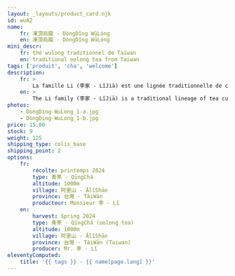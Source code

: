 ```yaml
---
layout: _layouts/product_card.njk
id: wuA2
name:
    fr: 凍頂烏龍 - DòngDǐng WūLóng
    en: 凍頂烏龍 - DòngDǐng WūLóng
mini_descr:
    fr: thé wulong traditionnel de Taïwan
    en: traditional oolong tea from Taiwan
tags: ['produit', 'cha', 'welcome']
description: 
    fr: >
        La famille Li (李家 - LǐJiā) est une lignée traditionnelle de cultivateurs et de producteurs de thé, transmise de génération en génération. Leurs plantations se trouvent principalement dans la région de 鹿谷 - LùGǔ, dans les montagnes de 阿里山 - ĀLǐShān, au centre de Taïwan. 凍頂烏龍茶 - DòngDǐng WūLóngChá a une histoire de plus de cent ans et est l’un des thés les plus renommés de Taïwan. Beaucoup de gens pensent que « Dong Ding » est le nom d’une marque de thé, mais en réalité, 凍頂 - DòngDǐng est le nom d’une montagne. La montagne 凍頂 - DòngDǐng est située dans le canton de 鹿谷 - LùGǔ, dans le comté de 南投 - NánTóu), au sud de Taïwan.
    en: >
        The Li family (李家 - LǐJiā) is a traditional lineage of tea cultivators and producers, passed down from generation to generation. Their plantations are mainly located in the region of 鹿谷 - LùGǔ, in the mountains of 阿里山 - ĀLǐShān, in central Taiwan. 凍頂烏龍茶 - DòngDǐng WūLóngChá has a history of more than one hundred years and is one of Taiwan's most renowned teas. Many people think that "Dong Ding" is the name of a tea brand, but in reality, 凍頂 - DòngDǐng is the name of a mountain. The mountain 凍頂 - DòngDǐng is located in the canton of 鹿谷 - LùGǔ, in the county of 南投 - NánTóu, in southern Taiwan.
photos:
    - DongDing-WuLong_1-a.jpg
    - DongDing-WuLong_1-b.jpg
price: 15.00
stock: 9
weight: 125
shipping_type: colis_base
shipping_point: 2
options:
    fr:
        récolte: printemps 2024
        type: 青茶 - QīngChá
        altitude: 1000m
        village: 阿里山 - ĀlǐShān
        province: 台灣 - TáiWān
        producteur: Monsieur 李 - Lǐ
    en:
        harvest: Spring 2024
        type: 青茶 - QīngChá (oolong tea)
        altitude: 1000m
        village: 阿里山 - ĀlǐShān
        province: 台灣 - TáiWān (Taiwan)
        producer: Mr. 李 - Lǐ
eleventyComputed:
    title: '{{ tags }} - {{ name[page.lang] }}'
---
```

